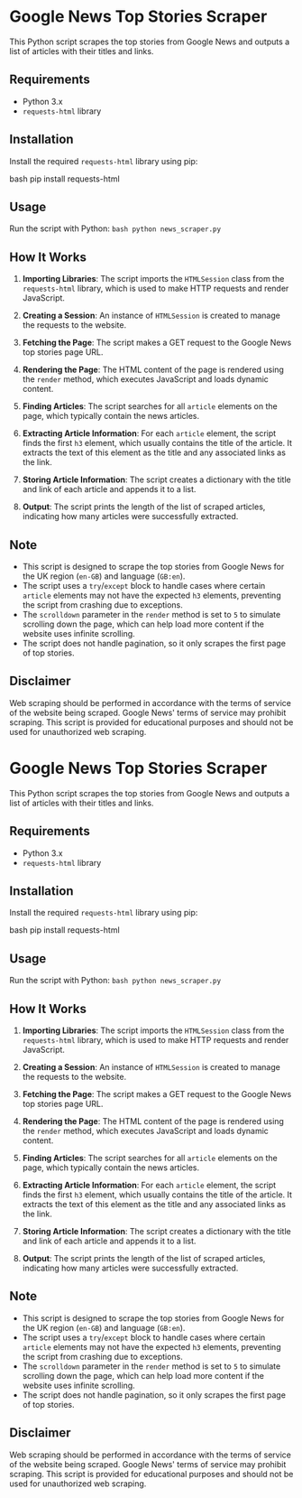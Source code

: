 # Google News Top Stories Scraper

This Python script scrapes the top stories from Google News and outputs a list of articles with their titles and links.

## Requirements

- Python  3.x
- `requests-html` library

## Installation

Install the required `requests-html` library using pip:

bash pip install requests-html

## Usage

Run the script with Python:
`bash python news_scraper.py`


## How It Works

1. **Importing Libraries**: The script imports the `HTMLSession` class from the `requests-html` library, which is used to make HTTP requests and render JavaScript.

2. **Creating a Session**: An instance of `HTMLSession` is created to manage the requests to the website.

3. **Fetching the Page**: The script makes a GET request to the Google News top stories page URL.

4. **Rendering the Page**: The HTML content of the page is rendered using the `render` method, which executes JavaScript and loads dynamic content.

5. **Finding Articles**: The script searches for all `article` elements on the page, which typically contain the news articles.

6. **Extracting Article Information**: For each `article` element, the script finds the first `h3` element, which usually contains the title of the article. It extracts the text of this element as the title and any associated links as the link.

7. **Storing Article Information**: The script creates a dictionary with the title and link of each article and appends it to a list.

8. **Output**: The script prints the length of the list of scraped articles, indicating how many articles were successfully extracted.

## Note

- This script is designed to scrape the top stories from Google News for the UK region (`en-GB`) and language (`GB:en`).
- The script uses a `try`/`except` block to handle cases where certain `article` elements may not have the expected `h3` elements, preventing the script from crashing due to exceptions.
- The `scrolldown` parameter in the `render` method is set to `5` to simulate scrolling down the page, which can help load more content if the website uses infinite scrolling.
- The script does not handle pagination, so it only scrapes the first page of top stories.

## Disclaimer

Web scraping should be performed in accordance with the terms of service of the website being scraped. Google News' terms of service may prohibit scraping. This script is provided for educational purposes and should not be used for unauthorized web scraping.
# Google News Top Stories Scraper

This Python script scrapes the top stories from Google News and outputs a list of articles with their titles and links.

## Requirements

- Python  3.x
- `requests-html` library

## Installation

Install the required `requests-html` library using pip:

bash pip install requests-html

## Usage

Run the script with Python:
`bash python news_scraper.py`


## How It Works

1. **Importing Libraries**: The script imports the `HTMLSession` class from the `requests-html` library, which is used to make HTTP requests and render JavaScript.

2. **Creating a Session**: An instance of `HTMLSession` is created to manage the requests to the website.

3. **Fetching the Page**: The script makes a GET request to the Google News top stories page URL.

4. **Rendering the Page**: The HTML content of the page is rendered using the `render` method, which executes JavaScript and loads dynamic content.

5. **Finding Articles**: The script searches for all `article` elements on the page, which typically contain the news articles.

6. **Extracting Article Information**: For each `article` element, the script finds the first `h3` element, which usually contains the title of the article. It extracts the text of this element as the title and any associated links as the link.

7. **Storing Article Information**: The script creates a dictionary with the title and link of each article and appends it to a list.

8. **Output**: The script prints the length of the list of scraped articles, indicating how many articles were successfully extracted.

## Note

- This script is designed to scrape the top stories from Google News for the UK region (`en-GB`) and language (`GB:en`).
- The script uses a `try`/`except` block to handle cases where certain `article` elements may not have the expected `h3` elements, preventing the script from crashing due to exceptions.
- The `scrolldown` parameter in the `render` method is set to `5` to simulate scrolling down the page, which can help load more content if the website uses infinite scrolling.
- The script does not handle pagination, so it only scrapes the first page of top stories.

## Disclaimer

Web scraping should be performed in accordance with the terms of service of the website being scraped. Google News' terms of service may prohibit scraping. This script is provided for educational purposes and should not be used for unauthorized web scraping.

